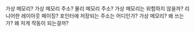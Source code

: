 














가상 메모리?
가상 메모리 주소?
물리 메모리 주소?
가상 메모리는 위험하지 않을까?
리니어한 레이아웃
페이징?
포인터에 저장되는 주소는 어디인가?
가상 메모리?
왜 쓰는가?
왜 저게 작동이 되는걸까?





